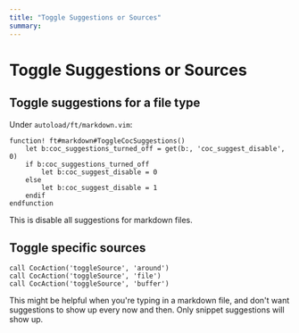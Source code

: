```yaml
---
title: "Toggle Suggestions or Sources"
summary:
---
```


Toggle Suggestions or Sources
===

Toggle suggestions for a file type
---

Under `autoload/ft/markdown.vim`:

```vim
function! ft#markdown#ToggleCocSuggestions()
    let b:coc_suggestions_turned_off = get(b:, 'coc_suggest_disable', 0)
    if b:coc_suggestions_turned_off
        let b:coc_suggest_disable = 0
    else
        let b:coc_suggest_disable = 1
    endif
endfunction
```

This is disable all suggestions for markdown files.


Toggle specific sources
---

```vim
call CocAction('toggleSource', 'around')
call CocAction('toggleSource', 'file')
call CocAction('toggleSource', 'buffer')
```

This might be helpful when you're typing in a markdown file, and don't want
suggestions to show up every now and then. Only snippet suggestions will show
up.
